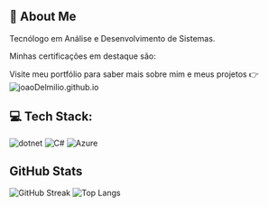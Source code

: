 ## 🚀 About Me
Tecnólogo em Análise e Desenvolvimento de Sistemas.

Minhas certificações em destaque são:

Visite meu portfólio para saber mais sobre mim e meus projetos 👉 ![joaoDelmilio.github.io](joaoDelmilio.github.io)

## 💻 Tech Stack:

![dotnet](https://img.shields.io/badge/.NET-512BD4?style=for-the-badge&logo=dotnet&logoColor=white) ![C#](https://img.shields.io/badge/C%23-239120?style=for-the-badge&logo=csharp&logoColor=white) ![Azure](https://img.shields.io/badge/microsoft%20azure-0089D6?style=for-the-badge&logo=microsoft-azure&logoColor=white)

## GitHub Stats
![GitHub Streak](https://streak-stats.demolab.com/?user=joaoDelmilio)
![Top Langs](https://github-readme-stats.vercel.app/api/top-langs/?username=joaoDelmilio&layout=compact) 
